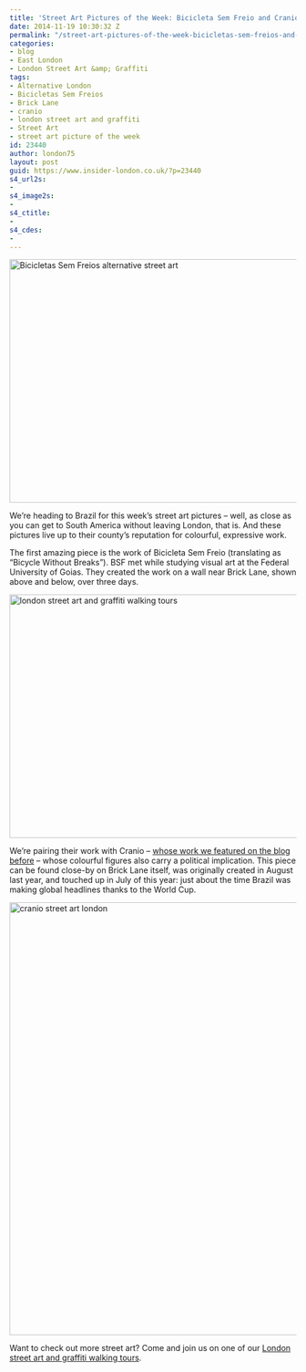 ```yaml
---
title: 'Street Art Pictures of the Week: Bicicleta Sem Freio and Cranio'
date: 2014-11-19 10:30:32 Z
permalink: "/street-art-pictures-of-the-week-bicicletas-sem-freios-and-cranio/"
categories:
- blog
- East London
- London Street Art &amp; Graffiti
tags:
- Alternative London
- Bicicletas Sem Freios
- Brick Lane
- cranio
- london street art and graffiti
- Street Art
- street art picture of the week
id: 23440
author: london75
layout: post
guid: https://www.insider-london.co.uk/?p=23440
s4_url2s:
- 
s4_image2s:
- 
s4_ctitle:
- 
s4_cdes:
- 
---
```


[<img class="aligncenter wp-image-23444 size-full" src="/wp-content/uploads/2014/11/8a_mini.jpg" alt="Bicicletas Sem Freios alternative street art " width="569" height="427" />](/wp-content/uploads/2014/11/8a_mini.jpg)

We&#8217;re heading to Brazil for this week&#8217;s street art pictures &#8211; well, as close as you can get to South America without leaving London, that is. And these pictures live up to their county&#8217;s reputation for colourful, expressive work.

The first amazing piece is the work of Bicicleta Sem Freio (translating as &#8220;Bicycle Without Breaks&#8221;). BSF met while studying visual art at the Federal University of Goias. They created the work on a wall near Brick Lane, shown above and below, over three days.

[<img class="aligncenter wp-image-23446 size-full" src="/wp-content/uploads/2014/11/8b_mini.jpg" alt="london street art and graffiti walking tours" width="569" height="427" />](/wp-content/uploads/2014/11/8b_mini.jpg)

We&#8217;re pairing their work with Cranio &#8211; [whose work we featured on the blog before](/cranio-street-art-rivington-street-shoreditch/) &#8211; whose colourful figures also carry a political implication. This piece can be found close-by on Brick Lane itself, was originally created in August last year, and touched up in July of this year: just about the time Brazil was making global headlines thanks to the World Cup.

[<img class="aligncenter wp-image-23443 size-full" src="/wp-content/uploads/2014/11/9a_mini.jpg" alt="cranio street art london" width="569" height="759" />](/wp-content/uploads/2014/11/9a_mini.jpg)
  
Want to check out more street art? Come and join us on one of our [London street art and graffiti walking tours](https://www.insider-london.co.uk/tours/street-art-tour-london/).
